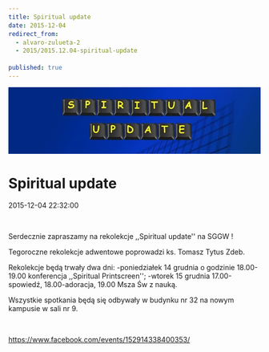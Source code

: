 ```yaml
---
title: Spiritual update
date: 2015-12-04
redirect_from: 
  - alvaro-zulueta-2
  - 2015/2015.12.04-spiritual-update

published: true
---
```



![/assets/posts/2015/2015-12-04-spiritual-update/12310610_911755335574173_1167037229338046512_n.jpg](/assets/posts/2015/2015-12-04-spiritual-update/12310610_911755335574173_1167037229338046512_n.jpg)

# Spiritual update 

<time>2015-12-04 22:32:00</time>






 


Serdecznie zapraszamy na rekolekcje ,,Spiritual update'' na SGGW ! 
 
 


Tegoroczne rekolekcje adwentowe poprowadzi ks. Tomasz Tytus Zdeb.
 <!--[if !supportLineBreakNewLine]-->
 <!--[endif]-->


<!--{{intro-break}}-->


Rekolekcje będą trwały dwa dni:
 -poniedziałek 14 grudnia o godzinie 18.00-19.00 konferencja ,,Spiritual Printscreen'';
 -wtorek 15 grudnia 17.00-spowiedź, 18.00-adoracja, 19.00 Msza Św z nauką.
 
 Wszystkie spotkania będą się odbywały w budynku nr 32 na nowym kampusie w sali nr 9.


 


https://www.facebook.com/events/152914338400353/


<!--{{json:{"created_date":"2015-12-04 22:32:00","publish_down":"0000-00-00 00:00:00","id":"5447"}}}-->